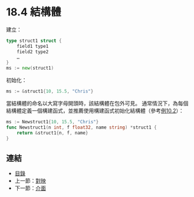 # 18.4 結構體

建立：

```go
type struct1 struct {
    field1 type1
    field2 type2
    …
}
ms := new(struct1)
```

初始化：

```go
ms := &struct1{10, 15.5, "Chris"}
```

當結構體的命名以大寫字母開頭時，該結構體在包外可見。
通常情況下，為每個結構體定義一個構建函式，並推薦使用構建函式初始化結構體（參考[例10.2](examples/chapter_10/person.go)）：

```go    
ms := Newstruct1{10, 15.5, "Chris"}
func Newstruct1(n int, f float32, name string) *struct1 {
    return &struct1{n, f, name} 
}
```

## 連結

- [目錄](directory.md)
- 上一節：[對映](18.3.md)
- 下一節：[介面](18.5.md)